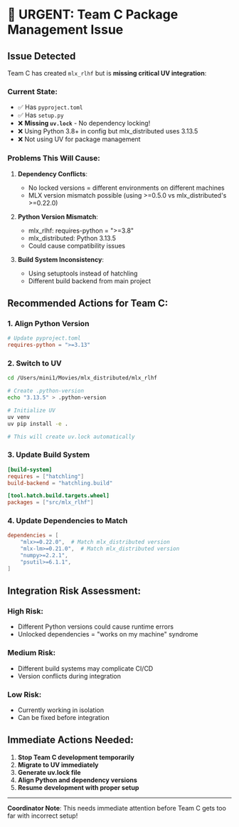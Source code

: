 # 🚨 URGENT: Team C Package Management Issue

## Issue Detected
Team C has created `mlx_rlhf` but is **missing critical UV integration**:

### Current State:
- ✅ Has `pyproject.toml` 
- ✅ Has `setup.py`
- ❌ **Missing `uv.lock`** - No dependency locking!
- ❌ Using Python 3.8+ in config but mlx_distributed uses 3.13.5
- ❌ Not using UV for package management

### Problems This Will Cause:

1. **Dependency Conflicts**:
   - No locked versions = different environments on different machines
   - MLX version mismatch possible (using >=0.5.0 vs mlx_distributed's >=0.22.0)

2. **Python Version Mismatch**:
   - mlx_rlhf: requires-python = ">=3.8"
   - mlx_distributed: Python 3.13.5
   - Could cause compatibility issues

3. **Build System Inconsistency**:
   - Using setuptools instead of hatchling
   - Different build backend from main project

## Recommended Actions for Team C:

### 1. Align Python Version
```toml
# Update pyproject.toml
requires-python = ">=3.13"
```

### 2. Switch to UV
```bash
cd /Users/mini1/Movies/mlx_distributed/mlx_rlhf

# Create .python-version
echo "3.13.5" > .python-version

# Initialize UV
uv venv
uv pip install -e .

# This will create uv.lock automatically
```

### 3. Update Build System
```toml
[build-system]
requires = ["hatchling"]
build-backend = "hatchling.build"

[tool.hatch.build.targets.wheel]
packages = ["src/mlx_rlhf"]
```

### 4. Update Dependencies to Match
```toml
dependencies = [
    "mlx>=0.22.0",  # Match mlx_distributed version
    "mlx-lm>=0.21.0",  # Match mlx_distributed version
    "numpy>=2.2.1",
    "psutil>=6.1.1",
]
```

## Integration Risk Assessment:

### High Risk:
- Different Python versions could cause runtime errors
- Unlocked dependencies = "works on my machine" syndrome

### Medium Risk:
- Different build systems may complicate CI/CD
- Version conflicts during integration

### Low Risk:
- Currently working in isolation
- Can be fixed before integration

## Immediate Actions Needed:

1. **Stop Team C development temporarily**
2. **Migrate to UV immediately**
3. **Generate uv.lock file**
4. **Align Python and dependency versions**
5. **Resume development with proper setup**

---

**Coordinator Note**: This needs immediate attention before Team C gets too far with incorrect setup!
